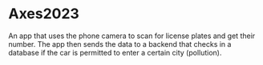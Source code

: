 # Axes2023
An app that uses the phone camera to scan for license plates and get their number. The app then sends the data to a backend that checks in a database if the car is permitted to enter a certain city (pollution).

